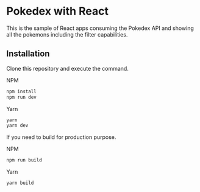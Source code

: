# Pokedex with React

This is the sample of React apps consuming the Pokedex API and showing all the pokemons including the filter capabilities.

## Installation

Clone this repository and execute the command.

NPM
```bash
npm install
npm run dev
```

Yarn
```bash
yarn
yarn dev
```

If you need to build for production purpose.

NPM
```bash
npm run build
```

Yarn
```bash
yarn build
```